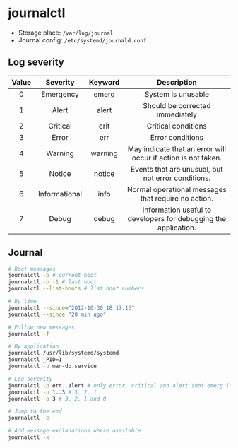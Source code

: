 # journalctl

- Storage place: `/var/log/journal`
- Journal config: `/etc/systemd/journald.conf`

## Log severity

| Value |   Severity    | Keyword |                           Description                           |
| :---: | :-----------: | :-----: | :-------------------------------------------------------------: |
|   0   |   Emergency   |  emerg  |                       System is unusable                        |
|   1   |     Alert     |  alert  |                 Should be corrected immediately                 |
|   2   |   Critical    |  crit   |                       Critical conditions                       |
|   3   |     Error     |   err   |                        Error conditions                         |
|   4   |    Warning    | warning |  May indicate that an error will occur if action is not taken.  |
|   5   |    Notice     | notice  |       Events that are unusual, but not error conditions.        |
|   6   | Informational |  info   |       Normal operational messages that require no action.       |
|   7   |     Debug     |  debug  | Information useful to developers for debugging the application. |

## Journal

```sh
# Boot messages
journalctl -b # current boot
journalctl -b -1 # last boot
journalctl --list-boots # list boot numbers

# By time
journalctl --since="2012-10-30 18:17:16"
journalctl --since "20 min ago"

# Follow new messages
journalctl -f

# By application
journalctl /usr/lib/systemd/systemd
journalctl _PID=1
journalctl -u man-db.service

# Log severity
journalctl -p err..alert # only error, critical and alert (not emerg (0))
journalctl -p 1..3 # 3, 2, 1
journalctl -p 3 # 3, 2, 1 and 0

# Jump to the end
journalctl -e

# Add message explanations where available
journalctl -x

```
